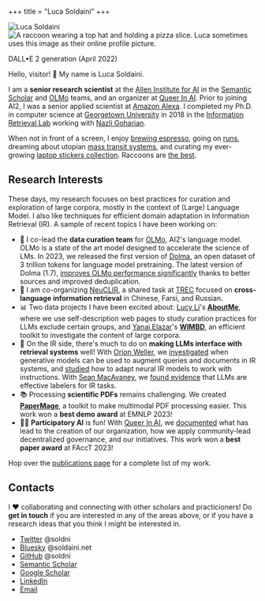 +++
title = "Luca Soldaini"
+++

<div id="avatar-container">
    <div id="front-avatar">
        <img src="personal-me/me-512.webp" alt="Luca Soldaini" title="Portrait of Luca; they have pink hair parted to one side, with undercut. They are wearing an hawaiian shirt." class="avatar">
    </div>
    <div id="back-avatar">
        <img src="/alt.webp" loading="lazy" alt="A raccoon wearing a top hat and holding a pizza slice. Luca sometimes uses this image as their online profile picture." title="DALL•E (April 2022) generated image for the following prompt: 'oil painting of a raccoon with a tophat and monocle with a slice of fancy pizza.' Luca uses this image for theirs work account" class="avatar">
        <p class="tiny-text center caption-avatar">DALL•E 2 generation (April 2022)</a></p>
    </div>
</div>

Hello, visitor! 👋 My name is Luca Soldaini.

<div id='about-me'>

I am a **senior research scientist** at the [Allen Institute for AI][6] in the [Semantic Scholar][7] and [OLMo][35] teams, and an organizer at [Queer In AI][5].
Prior to joining AI2, I was a senior applied scientist at [Amazon Alexa][1].
I completed my Ph.D. in computer science at [Georgetown University][4] in 2018 in the [Information Retrieval Lab][34] working with [Nazli Goharian][33].

When not in front of a screen, I enjoy [brewing espresso][9], going on [runs][8], dreaming about utopian [mass transit systems][10], and curating my ever-growing [laptop stickers collection][11].
Raccoons are [the best][13].

</div>
<div id='research-summary'>

## Research Interests

These days, my research focuses on best practices for curation and exploration of large corpora, mostly in the context of (Large) Language Model.
I also like techniques for efficient domain adaptation in Information Retrieval (IR).
A sample of recent topics I have been working on:

- 🍇 I co-lead the **data curation team** for [OLMo][35], AI2's language model. OLMo is a state of the art model designed to accelerate the science of LMs. In 2023, we released the first version of [Dolma](https://arxiv.org/abs/2402.00159), an open dataset of 3 trillion tokens for language model pretraining. The latest version of Dolma (1.7), [improves OLMo performance significantly](https://blog.allenai.org/olmo-1-7-7b-a-24-point-improvement-on-mmlu-92b43f7d269d) thanks to better sources and improved deduplication.
- 🔎 I am co-organizing [NeuCLIR][23], a shared task at [TREC][24] focused on **cross-language information retrieval** in Chinese, Farsi, and Russian.
- 📊 Two data projects I have been excited about: [Lucy Li](https://lucy3.github.io)'s [**AboutMe**](https://arxiv.org/abs/2401.06408), where we use self-description web pages to study curation practices for LLMs exclude certain groups, and [Yanai Elazar](https://yanaiela.github.io)'s [**WIMBD**](https://arxiv.org/abs/2310.20707), an efficient toolkit to investigate the content of large corpora.
- 🔄 On the IR side, there's much to do on **making LLMs interface with retrieval systems** well! With [Orion Weller](https://orionweller.github.io), we [investigated](https://arxiv.org/abs/2309.08541) when generative models can be used to augment queries and documents in IR systems, and [studied](https://arxiv.org/abs/2403.15246) how to adapt neural IR models to work with instructions. With [Sean MacAvaney](https://macavaney.us), we [found evidence](https://arxiv.org/abs/2302.11266) that LLMs are effective labelers for IR tasks.
- 📚 Processing **scientific PDFs** remains challenging. We created [**PaperMage**](https://aclanthology.org/2023.emnlp-demo.45/), a toolkit to make multimodal PDF processing easier. This work won a **best demo award** at EMNLP 2023!
- 🏳️‍🌈 **Participatory AI** is fun! With [Queer In AI](https://www.queerinai.com), we [documented](https://arxiv.org/abs/2303.16972) what has lead to the creation of our organization, how we apply community-lead decentralized governance, and our initiatives. This work won a **best paper award** at FAccT 2023!

Hop over the [publications page](/publications) for a complete list of my work.
</div>

<div id='contacts'>

## Contacts

I <span aria-label="love">❤</span> collaborating and connecting with other scholars and practicioners!
Do **get in touch** if you are interested in any of the areas above, or if you have a research ideas that you think I might be interested in.

<ul class="fa-ul">
    <li>
        <span class="list-icon icon-twitter" aria-hidden="true"></span>
        <a href="https://twitter.com/soldni">Twitter</a>
        <span class="username-link" aria-hidden="true">@soldni</span>
    </li>
    <li>
        <span class="list-icon icon-bluesky" aria-hidden="true"></span>
        <a href="https://bsky.app/profile/soldaini.net">Bluesky</a>
        <span class="username-link" aria-hidden="true">@soldaini.net</span>
    </li>
    <li>
        <span class="list-icon icon-github" aria-hidden="true"></span>
        <a href="https://github.com/soldni" target="_blank">GitHub</a>
        <span class="username-link" aria-hidden="true">@soldni</span>
    </li>
    <li>
        <span class="list-icon icon-s2" aria-hidden="true"></span>
        <a href="https://www.semanticscholar.org/author/Luca-Soldaini/3328733" target="_blank">Semantic Scholar</a>
    </li>
    <li>
        <span class="list-icon icon-gs" aria-hidden="true"></span>
        <a href="https://scholar.google.com/citations?user=3KPvwcgAAAAJ" target="_blank">Google Scholar</a>
    </li>
    <li>
        <span class="list-icon icon-linkedin" aria-hidden="true"></span>
        <a href="https://www.linkedin.com/in/soldni" target="_blank">LinkedIn</a>
    </li>
    <li>
        <span class="list-icon icon-email" aria-hidden="true"></span>
        <a href="mailto:luca@soldaini.net">Email</a>
    </li>
</ul>
</div>

[1]: https://www.amazon.science/search?q=Luca+Soldaini&type=91d74bfc-4a20-30f0-8926-e52f02f15c04&type=5be10472-b2e0-37b5-b6f8-8f381832e94f&type=4f8e492c-6f2f-390e-bc61-f176d3a37ab9&s=0&expandedFilters=Type%2CResearch%2520area%2CTag%2CConference%2CJournal%2CAuthor%2CDate%2C
[2]: https://www.google.com/maps/place/Manhattan+Beach,+CA+90266/
[3]: https://www.ing-inl.unifi.it
[4]: https://cs.georgetown.edu/
[5]: http://queerinai.org/
[6]: https://allenai.org
[7]: https://research.semanticscholar.org
[8]: https://twitter.com/soldni/status/708678097483276289
[9]: https://twitter.com/soldni/status/1541146251537698816
[10]: /transit.webp
[11]: /laptop.webp
[12]: https://twitter.com/soldni/status/1444411540480749569
[13]: https://twitter.com/soldni/status/1437451814249517056
[14]: http://hdl.handle.net/10822/1050758
[15]: https://web.archive.org/web/20220922170031/https://www.nytimes.com/2012/03/01/technology/impatient-web-users-flee-slow-loading-sites.html
[16]: https://www.semanticscholar.org/paper/Tracking-Knowledge-Propagation-Across-Wikipedia-Valentim-Comarela/a3907f55ab5e5853351529db8e03e5784a93a368
[17]: https://doi.org/10.18653/v1/2020.acl-main.504
[18]: https://arxiv.org/abs/2201.05767
[19]: https://aclanthology.org/2021.eacl-main.261
[20]: https://arxiv.org/abs/2207.04993
[21]: https://doi.org/10.1007/978-3-030-45442-5_31
[22]: https://arxiv.org/abs/2110.07150
[23]: https://neuclir.github.io/
[24]: https://trec.nist.gov/
[25]: https://github.com/allenai/smashed
[26]: https://pytorch.org/data/beta/index.html
[27]: https://huggingface.co/docs/datasets/
[28]: https://springs.soldaini.net/
[29]: https://github.com/soldni/trouting
[30]: https://github.com/Georgetown-IR-Lab/QuickUMLS
[31]: http://dx.doi.org/10.18653/v1/2021.findings-acl.374
[32]: https://doi.org/10.1145/3366423.3380064
[33]: https://people.cs.georgetown.edu/~nazli/
[34]: https://ir.cs.georgetown.edu
[35]: https://allenai.org/olmo
